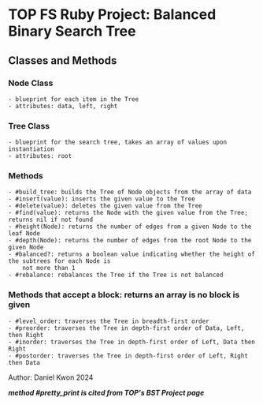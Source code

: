 # TOP FS Ruby Project: Balanced Binary Search Tree

## Classes and Methods

### Node Class
    - blueprint for each item in the Tree
    - attributes: data, left, right

### Tree Class
    - blueprint for the search tree, takes an array of values upon instantiation
    - attributes: root

### Methods
    - #build_tree: builds the Tree of Node objects from the array of data
    - #insert(value): inserts the given value to the Tree
    - #delete(value): deletes the given value from the Tree
    - #find(value): returns the Node with the given value from the Tree; returns nil if not found
    - #height(Node): returns the number of edges from a given Node to the leaf Node 
    - #depth(Node): returns the number of edges from the root Node to the given Node
    - #balanced?: returns a boolean value indicating whether the height of the subtrees for each Node is
        not more than 1
    - #rebalance: rebalances the Tree if the Tree is not balanced
### Methods that accept a block: returns an array is no block is given
    - #level_order: traverses the Tree in breadth-first order
    - #preorder: traverses the Tree in depth-first order of Data, Left, then Right
    - #inorder: traverses the Tree in depth-first order of Left, Data then Right
    - #postorder: traverses the Tree in depth-first order of Left, Right then Data
    

Author: Daniel Kwon 2024

**_method #pretty_print is cited from TOP's BST Project page_**